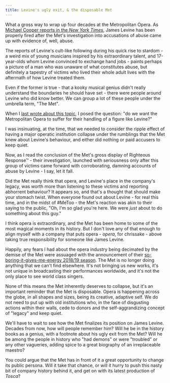 ```yaml
---
title: Levine's ugly exit, & the disposable Met
---
```


What a gross way to wrap up four decades at the Metropolitan Opera. As [Michael Cooper reports in the *New York Times*](https://www.nytimes.com/2018/03/12/arts/music/james-levine-metropolitan-opera.html), James Levine has been properly fired after the Met's investigation into accusations of abuse came up with evidence of, well, abuse.

The reports of Levine's cult-like following during his quick rise to stardom - a weird mix of young musicians inspired by his extraordinary talent, and 17-year-olds whom Levine convinced to exchange hand jobs - paints perhaps a picture of a man who was unaware of what constitutes abuse, but definitely a tapestry of victims who lived their whole adult lives with the aftermath of how Levine treated them.

Even if the former is true - that a kooky musical genius didn't really understand the boundaries he should have set - there were people around Levine who did know better. We can group a lot of these people under the umbrella term, "The Met".

When I [last wrote about this topic](/some-uncomfortable-questions-about-the-levine-business/), I posed the question: "do we want the Metropolitan Opera to suffer for their handling of a figure like Levine?"

I was insinuating, at the time, that we needed to consider the ripple effect of having a major operatic institution collapse under the rumblings that the Met knew about Levine's behaviour, and either did nothing or paid accusers to keep quiet. 

Now, as I read the conclusion of the Met's gross display of Righteous Response™ - their investigation, launched with seriousness only after this group of victims came forward with corroborating, damning accounts of abuse by Levine - I say, let it fall.

Did the Met really think that opera, and Levine's place in the company's legacy, was worth more than listening to these victims and reporting abhorrent behaviour? It appears so, and that's a thought that should make your stomach twist. When everyone found out about Levine - for real this time, and in the midst of #MeToo - the Met's reaction was akin to their saying to the public, "Oh, I'm so glad you're here. We were *just* about to do something about this guy."

I think opera is extraordinary, and the Met has been home to some of the most magical moments in its history. But I don't love any of that enough to align myself with a company that puts opera - *opera*, for chrissake - above taking true responsibility for someone like James Levine.

Happily, any fears I had about the opera industry being decimated by the demise of the Met were assuaged with the announcement of their [so-boring-it-gives-me-energy 2018/19 season](/the-mets-201819-seaszzzzzzzzz/). The Met is no longer doing anything that we can't find elsewhere. It's not bringing us new works, it's not unique in broadcasting their performances worldwide, and it's not the only place to see world class singers.

None of this means the Met inherently deserves to collapse, but it's an important reminder that the Met is disposable. Opera is happening across the globe, in all shapes and sizes, being its creative, adaptive self. We do not need to put up with old institutions who, in the face of disgusting actions within their walls, cede to donors and the self-aggrandizing concept of "legacy" and keep quiet.

We'll have to wait to see how the Met finalizes its position on James Levine. Decades from now, how will people remember him? Will he be in the history books as a genius, with a footnote about his ugly exit from the Met? Will he be among the people in history who "had demons" or were "troubled" or any other vagueries, adding spice to a great biography of an irreplaceable maestro?

You could argue that the Met has in front of it a great opportunity to change its public persona. Will it take that chance, or will it hurry to push this nasty bit of company history behind it, and get on with its latest production of *Tosca*?
